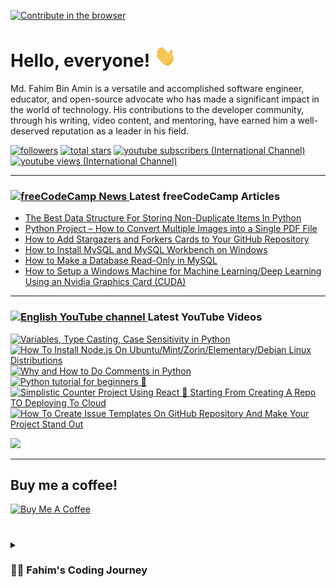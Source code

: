 [![Contribute in the browser](https://gitpod.io/button/open-in-gitpod.svg)](https://gitpod.io/#https://github.com/FahimFBA/FahimFBA)

# Hello, everyone! <img src="./img/wave.gif" width="35px" height= "35px">

Md. Fahim Bin Amin is a versatile and accomplished software engineer, educator, and open-source advocate who has made a significant impact in the world of technology. His contributions to the developer community, through his writing, video content, and mentoring, have earned him a well-deserved reputation as a leader in his field.


   <p align="left">
         <a href="https://github.com/FahimFBA?tab=followers">
         <img alt="followers" title="Follow me on Github" src="https://custom-icon-badges.demolab.com/github/followers/FahimFBA?color=236ad3&labelColor=1155ba&style=for-the-badge&logo=person-add&label=Follow&logoColor=white"/></a>
      <a href="https://github.com/FahimFBA?tab=repositories&sort=stargazers">
         <img alt="total stars" title="Total stars on GitHub" src="https://custom-icon-badges.demolab.com/github/stars/FahimFBA?color=55960c&style=for-the-badge&labelColor=488207&logo=star"/></a>
      <a href="https://www.youtube.com/@FahimAmin?sub_confirmation=1">
         <img alt="youtube subscribers (International Channel)" title="Subscribe to my YouTube channel" src="https://custom-icon-badges.demolab.com/youtube/channel/subscribers/UCG97GCUifMS2Vm28tgXQi0Q?color=%23E05D44&label=SUBSCRIBE&logo=video&logoColor=white&style=for-the-badge&labelColor=CE4630"/></a> 
      <a href="https://www.youtube.com/@FahimAmin">
         <img alt="youtube views (International Channel)" title="YouTube views" src="https://custom-icon-badges.demolab.com/youtube/channel/views/UCG97GCUifMS2Vm28tgXQi0Q?color=%23E1AD0E&logo=eye&logoColor=white&style=for-the-badge&labelColor=C79600"/></a> 
   </p>

---
### <a href="https://www.freecodecamp.org/news/author/fahimbinamin/"><img src="https://github.com/selenium-cucumber/selenium-cucumber-java/assets/64195132/1554283d-c054-47ef-bbf0-d31bf367dba7" title="freeCodeCamp Article" alt="freeCodeCamp News" width="35"/> </a>Latest freeCodeCamp Articles
* [The Best Data Structure For Storing Non-Duplicate Items In Python](https://www.freecodecamp.org/news/the-best-data-structure-for-storing-non-duplicate-items-in-python/)
* [Python Project – How to Convert Multiple Images into a Single PDF File](https://www.freecodecamp.org/news/convert-multiple-images-into-a-single-pdf-file-with-python/)
* [How to Add Stargazers and Forkers Cards to Your GitHub Repository](https://www.freecodecamp.org/news/how-to-add-stargzers-and-forkers-to-your-github-repository/)
* [How to Install MySQL and MySQL Workbench on Windows](https://www.freecodecamp.org/news/how-to-install-mysql-workbench-on-windows/)
* [How to Make a Database Read-Only in MySQL](https://www.freecodecamp.org/news/how-to-make-a-database-read-only-in-mysql/)
* [How to Setup a Windows Machine for Machine Learning/Deep Learning Using an Nvidia Graphics Card (CUDA)](https://www.freecodecamp.org/news/how-to-setup-windows-machine-for-ml-dl-using-nvidia-graphics-card-cuda/)
---

### <a href="https://www.youtube.com/@FahimAmin?sub_confirmation=1"><img src="https://cdn.worldvectorlogo.com/logos/youtube-icon.svg" title="English YouTube channel" alt="English YouTube channel" width="30"/> </a>Latest YouTube Videos

<!-- BEGIN YOUTUBE-CARDS -->
[![Variables, Type Casting, Case Sensitivity in Python](https://ytcards.demolab.com/?id=d8RjIteBqYs&title=Variables%2C+Type+Casting%2C+Case+Sensitivity+in+Python&lang=en&timestamp=1698030580&background_color=%230d1117&title_color=%23ffffff&stats_color=%23dedede&max_title_lines=1&width=250&border_radius=5&duration=608 "Variables, Type Casting, Case Sensitivity in Python")](https://www.youtube.com/watch?v=d8RjIteBqYs)
[![How To Install Node.js On Ubuntu/Mint/Zorin/Elementary/Debian Linux Distributions](https://ytcards.demolab.com/?id=g4Enhyn1o-4&title=How+To+Install+Node.js+On+Ubuntu%2FMint%2FZorin%2FElementary%2FDebian+Linux+Distributions&lang=en&timestamp=1697809501&background_color=%230d1117&title_color=%23ffffff&stats_color=%23dedede&max_title_lines=1&width=250&border_radius=5&duration=712 "How To Install Node.js On Ubuntu/Mint/Zorin/Elementary/Debian Linux Distributions")](https://www.youtube.com/watch?v=g4Enhyn1o-4)
[![Why and How to Do Comments in Python](https://ytcards.demolab.com/?id=BP9NGdws1h4&title=Why+and+How+to+Do+Comments+in+Python&lang=en&timestamp=1697092455&background_color=%230d1117&title_color=%23ffffff&stats_color=%23dedede&max_title_lines=1&width=250&border_radius=5&duration=545 "Why and How to Do Comments in Python")](https://www.youtube.com/watch?v=BP9NGdws1h4)
[![Python tutorial for beginners 🐍](https://ytcards.demolab.com/?id=1g0pWjJWW4M&title=Python+tutorial+for+beginners+%F0%9F%90%8D&lang=en&timestamp=1696950002&background_color=%230d1117&title_color=%23ffffff&stats_color=%23dedede&max_title_lines=1&width=250&border_radius=5&duration=469 "Python tutorial for beginners 🐍")](https://www.youtube.com/watch?v=1g0pWjJWW4M)
[![Simplistic Counter Project Using React 💠 Starting From Creating A Repo TO Deploying To Cloud](https://ytcards.demolab.com/?id=to2XgHIuLiY&title=Simplistic+Counter+Project+Using+React+%F0%9F%92%A0+Starting+From+Creating+A+Repo+TO+Deploying+To+Cloud&lang=en&timestamp=1695992469&background_color=%230d1117&title_color=%23ffffff&stats_color=%23dedede&max_title_lines=1&width=250&border_radius=5&duration=1839 "Simplistic Counter Project Using React 💠 Starting From Creating A Repo TO Deploying To Cloud")](https://www.youtube.com/watch?v=to2XgHIuLiY)
[![How To Create Issue Templates On GitHub Repository And Make Your Project Stand Out](https://ytcards.demolab.com/?id=rd_4azGNPbY&title=How+To+Create+Issue+Templates+On+GitHub+Repository+And+Make+Your+Project+Stand+Out&lang=en&timestamp=1695646846&background_color=%230d1117&title_color=%23ffffff&stats_color=%23dedede&max_title_lines=1&width=250&border_radius=5&duration=1046 "How To Create Issue Templates On GitHub Repository And Make Your Project Stand Out")](https://www.youtube.com/watch?v=rd_4azGNPbY)
<!-- END YOUTUBE-CARDS -->

[<img src="https://custom-icon-badges.demolab.com/badge/-Subscribe%20For%20More-red?style=for-the-badge&logo=video&logoColor=white"/>](https://www.youtube.com/@FahimAmin?sub_confirmation=1)

<hr>

## Buy me a coffee!

<a href="https://www.buymeacoffee.com/fahimbinamin" target="_blank"><img src="https://cdn.buymeacoffee.com/buttons/v2/default-green.png" alt="Buy Me A Coffee" style="height: 60px !important;width: 217px !important;" ></a>

#

<details>
 <summary><h3>👨‍💻 Fahim's Coding Journey</h3></summary>

It's **Md. Fahim Bin Amin**, author [@freeCodeCamp](https://www.freecodecamp.org/news/author/fahimbinamin/), open-source contributor. I am also a contributor to [Microsoft](https://www.microsoft.com/en-us/) Research Investigation to OSS. Currently, I am working actively on the official [freeCodeCamp](https://www.freecodecamp.org/) Bengali team as a volunteer {🎉 I am the 3rd Bangladeshi and the first and the only student from my university, [United International University](https://www.uiu.ac.bd/), who got this opportunity to work with the official team of freeCodeCamp 😋}.

Basically, I like to work with Python, Java, C, C++, Markdown and so on. You can check my **blog site** [here](https://blog.fahimbinamin.com/).

I like to teach others about programming and technical stuff. I have [a Brand YouTube channel](https://www.youtube.com/@FahimAmin) where I teach programming and technical stuff regularly.

I also write articles frequently on various well-known platforms. Among those, [freeCodeCamp English](https://www.freecodecamp.org/news/author/fahimbinamin/), [freeCodeCamp Bengali](https://www.freecodecamp.org/bengali/news/author/fahimbinamin/), [Dev.to](https://dev.to/fahimfba) and [Hashnode](https://hashnode.com/@FahimFBA) are my most favourite platforms. 😊

[website]: https://fahimbinamin.com/
[youtube]: https://www.youtube.com/@FahimAmin

</summary>
</details>
